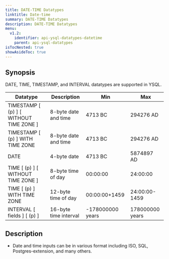 ```yaml
---
title: DATE-TIME Datatypes
linktitle: Date-time
summary: DATE-TIME Datatypes
description: DATE-TIME Datatypes
menu:
  v1.2:
    identifier: api-ysql-datatypes-datetime
    parent: api-ysql-datatypes
isTocNested: true
showAsideToc: true
---
```


## Synopsis
DATE, TIME, TIMESTAMP, and INTERVAL datatypes are supported in YSQL.

Datatype | Description | Min | Max |
---------|-------------|-----|-----|
TIMESTAMP [ (p) ] [ WITHOUT TIME ZONE ] | 8-byte date and time | 4713 BC | 294276 AD |
TIMESTAMP [ (p) ] WITH TIME ZONE | 8-byte date and time | 4713 BC | 294276 AD |
DATE | 4-byte date | 4713 BC | 5874897 AD |
TIME [ (p) ] [ WITHOUT TIME ZONE ] | 8-byte time of day | 00:00:00 | 24:00:00 |
TIME [ (p) ] WITH TIME ZONE | 12-byte time of day | 00:00:00+1459 | 24:00:00-1459 |
INTERVAL [ fields ] [ (p) ] | 16-byte time interval | -178000000 years | 178000000 years |

## Description

- Date and time inputs can be in various format including ISO, SQL, Postgres-extension, and many others.


